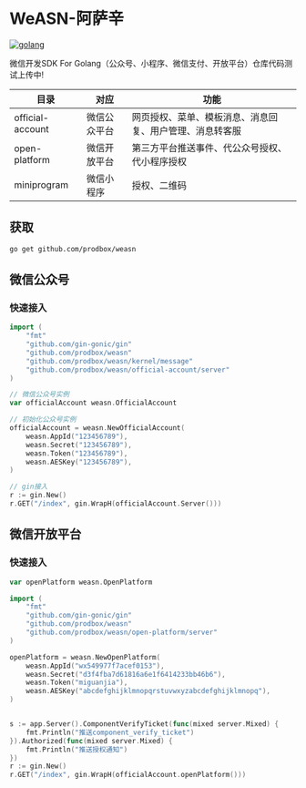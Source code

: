 # WeASN-阿萨辛

[![golang](https://img.shields.io/badge/Language-Go-green.svg?style=flat)](https://golang.org)

微信开发SDK For Golang（公众号、小程序、微信支付、开放平台）仓库代码测试上传中!

| 目录 | 对应          | 功能                                                |
| ---- | ------------ | -------------------------------------------------- |
| official-account |微信公众平台| 网页授权、菜单、模板消息、消息回复、用户管理、消息转客服 |
| open-platform    |微信开放平台| 第三方平台推送事件、代公众号授权、代小程序授权|
| miniprogram      |微信小程序  | 授权、二维码|


## 获取

```sh
go get github.com/prodbox/weasn
```

## 微信公众号

### 快速接入

```go
import (
	"fmt"
	"github.com/gin-gonic/gin"
	"github.com/prodbox/weasn"
	"github.com/prodbox/weasn/kernel/message"
	"github.com/prodbox/weasn/official-account/server"
)

// 微信公众号实例
var officialAccount weasn.OfficialAccount

// 初始化公众号实例
officialAccount = weasn.NewOfficialAccount(
    weasn.AppId("123456789"),
    weasn.Secret("123456789"),
    weasn.Token("123456789"),
    weasn.AESKey("123456789"),
)

// gin接入
r := gin.New()
r.GET("/index", gin.WrapH(officialAccount.Server()))

```

## 微信开放平台

### 快速接入
```go
var openPlatform weasn.OpenPlatform

import (
	"fmt"
	"github.com/gin-gonic/gin"
	"github.com/prodbox/weasn"
	"github.com/prodbox/weasn/open-platform/server"
)

openPlatform = weasn.NewOpenPlatform(
    weasn.AppId("wx549977f7acef0153"),
    weasn.Secret("d3f4fba7d61816a6e1f6414233bb46b6"),
    weasn.Token("miguanjia"),
    weasn.AESKey("abcdefghijklmnopqrstuvwxyzabcdefghijklmnopq"),
)


s := app.Server().ComponentVerifyTicket(func(mixed server.Mixed) {
    fmt.Println("推送component_verify_ticket")
}).Authorized(func(mixed server.Mixed) {
  	fmt.Println("推送授权通知")
})
r := gin.New()
r.GET("/index", gin.WrapH(officialAccount.openPlatform()))

	
```
